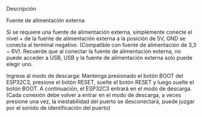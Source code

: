 Descripción

Fuente de alimentación externa


Si se requiere una fuente de alimentación externa, simplemente conecte el nivel + de la fuente de alimentación externa a la posición de 5V, GND se conecta al terminal negativo. (Compatible con fuente de alimentación de 3,3 ~ 6V). Recuerde que al conectar la fuente de alimentación externa, no puede acceder a USB, USB y la fuente de alimentación externa solo puede elegir uno.


Ingrese al modo de descarga: Mantenga presionado el botón BOOT del ESP32C3, presione el botón RESET, suelte el botón RESET y luego suelte el botón BOOT. A continuación, el ESP32C3 entrará en el modo de descarga. (Cada conexión debe volver a entrar en el modo de descarga, a veces presione una vez, la inestabilidad del puerto se desconectará, puede juzgar por el sonido de identificación del puerto)
